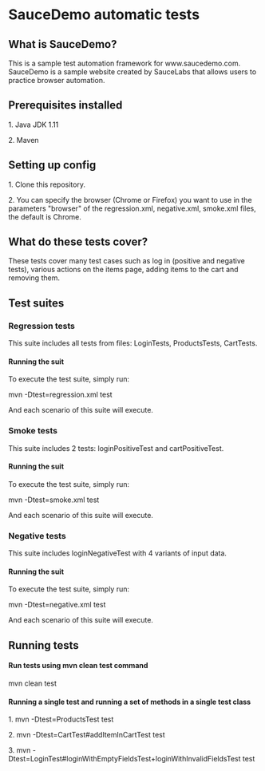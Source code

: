<h1>SauceDemo automatic tests</h1>

<h2>What is SauceDemo?</h2>
This is a sample test automation framework for www.saucedemo.com. SauceDemo is a sample website created by SauceLabs
that allows users to practice browser automation.

<h2>Prerequisites installed</h2>
<p> 1. Java JDK 1.11</p> 
<p> 2. Maven </p>  

<h2>Setting up config</h2>
<p>1. Clone this repository.</p>
<p>2. You can specify the browser (Chrome or Firefox) you want to use in the parameters "browser" of the regression.xml, negative.xml, smoke.xml files, the default is Chrome.</p>

<h2>What do these tests cover?</h2>
<p>These tests cover many test cases such as log in (positive and negative tests), various actions on the items ​page, adding items to the cart and removing them.</p>  

<h2>Test suites</h2>
<h3>Regression tests</h3>
<p>This suite includes all tests from files: LoginTests, ProductsTests, CartTests. </p> 
<h4>Running the suit</h4>
<p> To execute the test suite, simply run: </p> 
<p> mvn -Dtest=regression.xml test </p> 
<p>And each scenario of this suite will execute. </p> 

<h3>Smoke tests</h3>
<p> This suite includes 2 tests: loginPositiveTest and cartPositiveTest. </p> 
<h4>Running the suit</h4>
<p> To execute the test suite, simply run: </p> 
<p> mvn -Dtest=smoke.xml test </p> 
<p>And each scenario of this suite will execute. </p> 

<h3>Negative tests</h3>
<p>This suite includes loginNegativeTest with 4 variants of input data.</p> 
<h4>Running the suit</h4>
<p> To execute the test suite, simply run: </p> 
<p> mvn -Dtest=negative.xml test </p> 
<p>And each scenario of this suite will execute. </p> 

<h2>Running tests</h2>
<h4>Run tests using mvn clean test command</h4>
<p> mvn clean test </p>

<h4>Running a single test and running a set of methods in a single test class</h4>
<p>1. mvn -Dtest=ProductsTest test</p>
<p>2. mvn -Dtest=CartTest#addItemInCartTest test  </p>
<p>3. mvn -Dtest=LoginTest#loginWithEmptyFieldsTest+loginWithInvalidFieldsTest test  </p> 


